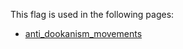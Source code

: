 This flag is used in the following pages:
 - [anti_dookanism_movements](../events/anti_dookanism_movements.md)
